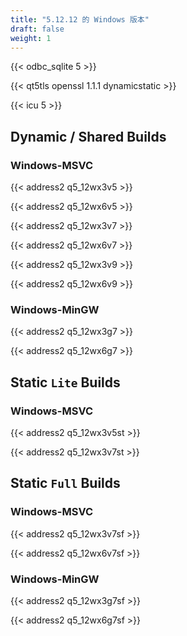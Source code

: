 ```yaml
---
title: "5.12.12 的 Windows 版本"
draft: false
weight: 1
---
```


{{< odbc_sqlite 5 >}}

{{< qt5tls openssl 1.1.1 dynamicstatic >}}

{{< icu 5 >}}

## Dynamic / Shared Builds

### Windows-MSVC

{{< address2 q5_12wx3v5 >}}

{{< address2 q5_12wx6v5 >}}

{{< address2 q5_12wx3v7 >}}

{{< address2 q5_12wx6v7 >}}

{{< address2 q5_12wx3v9 >}}

{{< address2 q5_12wx6v9 >}}

### Windows-MinGW

{{< address2 q5_12wx3g7 >}}

{{< address2 q5_12wx6g7 >}}

## Static `Lite` Builds

### Windows-MSVC

{{< address2 q5_12wx3v5st >}}

{{< address2 q5_12wx3v7st >}}

## Static `Full` Builds

### Windows-MSVC

{{< address2 q5_12wx3v7sf >}}

{{< address2 q5_12wx6v7sf >}}

### Windows-MinGW

{{< address2 q5_12wx3g7sf >}}

{{< address2 q5_12wx6g7sf >}}

